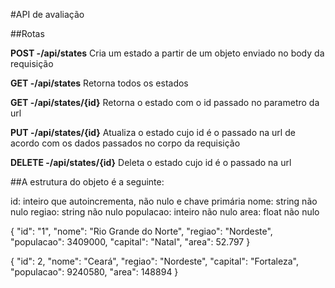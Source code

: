 #API de avaliação

##Rotas

**POST -/api/states**
Cria um estado a partir de um objeto enviado no body da requisição

**GET -/api/states**
Retorna todos os estados

**GET -/api/states/{id}**
Retorna o estado com o id passado no parametro da url

**PUT -/api/states/{id}**
Atualiza o estado cujo id é o passado na url de acordo com os dados passados no corpo da requisição

**DELETE -/api/states/{id}**
Deleta o estado cujo id é o passado na url


##A estrutura do objeto é a seguinte:


id: inteiro que autoincrementa, não nulo e chave primária
nome: string não nulo
regiao: string não nulo
populacao: inteiro não nulo
area: float não nulo

{
    "id": "1",
    "nome": "Rio Grande do Norte",
    "regiao": "Nordeste",
    "populacao": 3409000,
    "capital": "Natal",
    "area": 52.797
}

{
    "id": 2,
    "nome": "Ceará",
    "regiao": "Nordeste",
    "capital": "Fortaleza",
    "populacao": 9240580,
    "area": 148894
}
